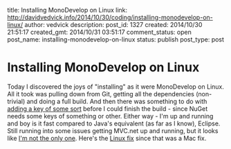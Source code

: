 title: Installing MonoDevelop on Linux
link: http://davidvedvick.info/2014/10/30/coding/installing-monodevelop-on-linux/
author: vedvick
description: 
post_id: 1327
created: 2014/10/30 21:51:17
created_gmt: 2014/10/31 03:51:17
comment_status: open
post_name: installing-monodevelop-on-linux
status: publish
post_type: post

# Installing MonoDevelop on Linux

Today I discovered the joys of "installing" as it were MonoDevelop on Linux. All it took was pulling down from Git, getting all the dependencies (non-trivial) and doing a full build. And then there was something to do with [adding a key of some sort](http://stackoverflow.com/questions/24793207/error-when-compiling-monodevelop-5-3-on-linux) before I could finish the build - since NuGet needs some keys of something or other. Either way - I'm up and running and boy is it fast compared to Java's equivalent (as far as I know), Eclipse. Still running into some issues getting MVC.net up and running, but it looks like [I'm not the only one](http://curtis.schlak.com/2014/02/04/setup-asp-net-mvc-4-on-monodevelop-4.2.html). Here's the [Linux fix](http://stackoverflow.com/a/20577968) since that was a Mac fix.